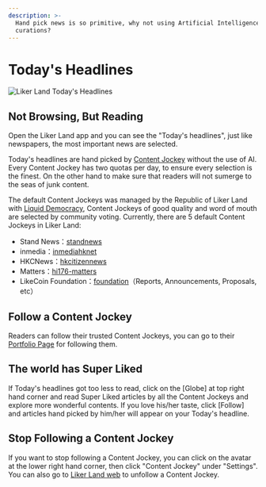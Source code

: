```yaml
---
description: >-
  Hand pick news is so primitive, why not using Artificial Intelligence for
  curations?
---
```


# Today's Headlines

![Liker Land Today&apos;s Headlines](https://gblobscdn.gitbook.com/assets%2F-LL4mdaVjNgL6A1--PV0%2F-MIxM2Gj5gZytWRtDfOy%2F-MIxwLL6REhjwHPRVJo8%2Fphoto6332505717323442883.jpg?alt=media&token=92003ce5-7e02-4a05-9e50-6d4c7cdab7fb)

## Not Browsing, But Reading <a id="bu-shi-liu-lan-er-shi-yue-du"></a>

Open the Liker Land app and you can see the "Today's headlines", just like newspapers, the most important news are selected.

Today's headlines are hand picked by [Content Jockey](https://docs.like.co/user-guide/reader/superlike) without the use of AI. Every Content Jockey has two quotas per day, to ensure every selection is the finest. On the other hand to make sure that readers will not sumerge to the seas of junk content.

The default Content Jockeys was managed by the Republic of Liker Land with [Liquid Democracy](https://docs.like.co/user-guide/liquid-democracy), Content Jockeys of good quality and word of mouth are selected by community voting. Currently, there are 5 default Content Jockeys in Liker Land:

*  Stand News：[standnews](https://like.co/standnews)​
* inmedia：[inmediahknet](https://like.co/inmediahknet)​
* HKCNews：[hkcitizennews](https://like.co/hkcitizennews)​
* Matters：[hi176-matters](https://like.co/hi176-matters)​
* LikeCoin Foundation：[foundation](https://like.co/foundation)（Reports, Announcements, Proposals, etc）

## Follow a Content Jockey

Readers can follow their trusted Content Jockeys, you can go to their [Portfolio Page](https://docs.like.co/user-guide/creator/portfolio-page) for following them.

## The world has Super Liked

If Today's headlines got too less to read, click on the \[Globe\] at top right hand corner and read Super Liked articles by all the Content Jockeys and explore more wonderful contents. If you love his/her taste, click \[Follow\] and articles hand picked by him/her will appear on your Today's headline.

## Stop Following a Content Jockey

If you want to stop following a Content Jockey, you can click on the avatar at the lower right hand corner, then click "Content Jockey" under "Settings". You can also go to [Liker Land web](https://liker.land/settings/following/) to unfollow a Content Jockey.

